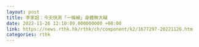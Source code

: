 ```yaml
---
layout: post
title: 李家超：今天快測「一條線」身體無大礙
date: 2022-11-26 12:10:09.000000000 +08:00
link: https://news.rthk.hk/rthk/ch/component/k2/1677297-20221126.htm
categories: rthk
---
```



